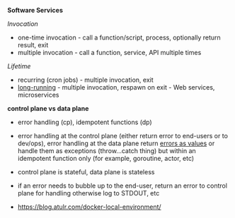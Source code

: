 **Software Services**

*Invocation*

- one-time invocation - call a function/script, process, optionally return result, exit
- multiple invocation - call a function, service, API multiple times

*Lifetime*

- recurring (cron jobs) - multiple invocation, exit
- [long-running](https://medium.com/@itmarketplace.net/web-services-vs-microservices-7d2230480329) - multiple invocation, respawn on exit - Web services, microservices

**control plane vs data plane**

- error handling (cp), idempotent functions (dp)
- error handling at the control plane (either return error to end-users or to dev/ops), error handling at the data plane return [errors as values](https://blog.golang.org/errors-are-values) or handle them as exceptions (throw...catch thing) but within an idempotent function only (for example, goroutine, actor, etc)
- control plane is stateful, data plane is stateless
- if an error needs to bubble up to the end-user, return an error to control plane for handling otherwise log to STDOUT, etc

- https://blog.atulr.com/docker-local-environment/

